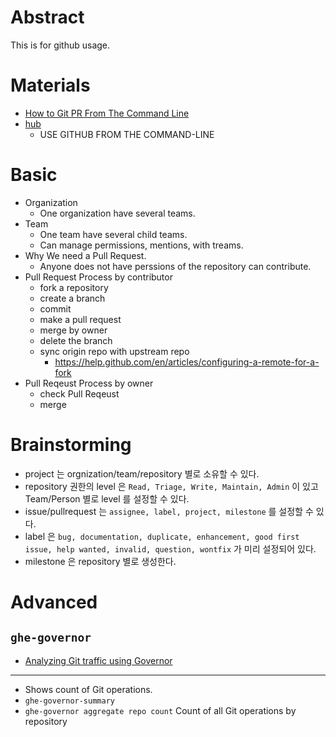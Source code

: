 # Abstract

This is for github usage.

# Materials

* [How to Git PR From The Command Line](https://hackernoon.com/how-to-git-pr-from-the-command-line-a5b204a57ab1)
* [hub](https://hub.github.com/)
  * USE GITHUB FROM THE COMMAND-LINE

# Basic

* Organization
  * One organization have several teams.
* Team
  * One team have several child teams.
  * Can manage permissions, mentions, with treams.
* Why We need a Pull Request.
  * Anyone does not have perssions of the repository can contribute. 
* Pull Request Process by contributor
  * fork a repository
  * create a branch
  * commit
  * make a pull request
  * merge by owner
  * delete the branch
  * sync origin repo with upstream repo
    * https://help.github.com/en/articles/configuring-a-remote-for-a-fork
* Pull Reqeust Process by owner
  * check Pull Reqeust
  * merge

# Brainstorming

* project 는 orgnization/team/repository 별로 소유할 수 있다.
* repository 권한의 level 은 `Read, Triage, Write, Maintain, Admin` 이 있고 Team/Person 별로 level 를 설정할 수 있다.
* issue/pullrequest 는 `assignee, label, project, milestone` 를 설정할 수 있다.
* label 은 `bug, documentation, duplicate, enhancement, good first issue, help wanted, invalid, question, wontfix` 가 미리 설정되어 있다.
* milestone 은 repository 별로 생성한다.

# Advanced

## `ghe-governor`

* [Analyzing Git traffic using Governor](https://github.community/t5/GitHub-Enterprise-Best-Practices/Analyzing-Git-traffic-using-Governor/ba-p/20355)

----

* Shows count of Git operations.
* `ghe-governor-summary`
* `ghe-governor aggregate repo count` Count of all Git operations by repository
